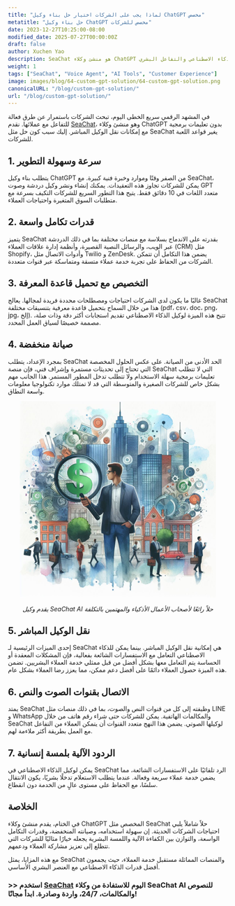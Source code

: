 ```yaml
---
title: "لماذا يجب على الشركات اختيار حل بناء وكيل ChatGPT مخصص"
metatitle: "حل بناء وكيل ChatGPT مخصص للشركات"
date: 2023-12-27T10:25:00-08:00
modified_date: 2025-07-27T00:00:00Z
draft: false
author: Xuchen Yao
description: SeaChat هو منشئ وكلاء ChatGPT بدون تعليمات برمجية مع إمكانية نقل الوكيل المباشر، مما يتيح الإنشاء السريع لوكلاء الدردشة والصوت متعددي اللغات. يوفر تكاملاً سلسًا، وتخصيصًا سهلاً، وصيانة منخفضة، وهو مثالي لتعزيز خدمة العملاء بمزيج من كفاءة الذكاء الاصطناعي والتفاعل البشري.
weight: 1
tags: ["SeaChat", "Voice Agent", "AI Tools", "Customer Experience"]
image: images/blog/64-custom-gpt-solution/64-custom-gpt-solution.png
canonicalURL: "/blog/custom-gpt-solution/"
url: "/blog/custom-gpt-solution/"
---
```


في المشهد الرقمي سريع الخطى اليوم، تبحث الشركات باستمرار عن طرق فعالة للتفاعل مع عملائها. نقدم [SeaChat](https://chat.seasalt.ai/?utm_source=blog)، وهو منشئ وكلاء ChatGPT بدون تعليمات برمجية مع إمكانات نقل الوكيل المباشر. إليك سبب كون حل مثل SeaChat يغير قواعد اللعبة للشركات.

## 1. **سرعة وسهولة التطوير**

يتطلب بناء وكيل ChatGPT من الصفر وقتًا وموارد وخبرة فنية كبيرة. مع SeaChat، يمكن للشركات تجاوز هذه التعقيدات. يمكنك إنشاء ونشر وكيل دردشة وصوت GPT متعدد اللغات في 10 دقائق فقط. يتيح هذا التطور السريع للشركات التكيف بسرعة مع متطلبات السوق المتغيرة واحتياجات العملاء.

## 2. **قدرات تكامل واسعة**

يتميز SeaChat بقدرته على الاندماج بسلاسة مع منصات مختلفة بما في ذلك الدردشة عبر الويب، والرسائل النصية القصيرة، وأنظمة إدارة علاقات العملاء (CRM) مثل Shopify، وأدوات الاتصال مثل Twilio و ZenDesk. يضمن هذا التكامل أن تتمكن الشركات من الحفاظ على تجربة خدمة عملاء متسقة ومتماسكة عبر قنوات متعددة.

## 3. **التخصيص مع تحميل قاعدة المعرفة**

غالبًا ما يكون لدى الشركات احتياجات ومصطلحات محددة فريدة لمجالها. يعالج SeaChat هذا من خلال السماح بتحميل قاعدة معرفية بتنسيقات مختلفة (pdf، csv، doc، png، jpg، إلخ). تتيح هذه الميزة لوكيل الذكاء الاصطناعي تقديم استجابات أكثر دقة وذات صلة، مصممة خصيصًا لسياق العمل المحدد.

## 4. **صيانة منخفضة**

بمجرد الإعداد، يتطلب SeaChat الحد الأدنى من الصيانة. على عكس الحلول المخصصة التي تحتاج إلى تحديثات مستمرة وإشراف فني، فإن منصة SeaChat التي لا تتطلب تعليمات برمجية سهلة الاستخدام ولا تتطلب تدخل المطور المستمر. هذا الجانب مهم بشكل خاص للشركات الصغيرة والمتوسطة التي قد لا تمتلك موارد تكنولوجيا معلومات واسعة النطاق.

<center>
<img height="450px" src="/images/blog/59-seachat-cost-capping/59-seachat-cost-aware-businesses.jpeg" alt="يقدم وكيل SeaChat AI حلاً رائعًا لأصحاب الأعمال الأذكياء والمهتمين بالتكلفة"/>

*يقدم وكيل SeaChat AI حلاً رائعًا لأصحاب الأعمال الأذكياء والمهتمين بالتكلفة*
</center>

## 5. **نقل الوكيل المباشر**

إحدى الميزات الرئيسية لـ SeaChat هي إمكانية نقل الوكيل المباشر. بينما يمكن للذكاء الاصطناعي التعامل مع الاستفسارات الشائعة بفعالية، فإن المشكلات المعقدة أو الحساسة يتم التعامل معها بشكل أفضل من قبل ممثلي خدمة العملاء البشريين. تضمن هذه الميزة حصول العملاء دائمًا على أفضل دعم ممكن، مما يعزز رضا العملاء بشكل عام.

## 6. **الاتصال بقنوات الصوت والنص**

يمتد SeaChat وظيفته إلى كل من قنوات النص والصوت، بما في ذلك منصات مثل LINE و WhatsApp والمكالمات الهاتفية. يمكن للشركات حتى شراء رقم هاتف من خلال SeaChat لوكيلها الصوتي. يضمن هذا النهج متعدد القنوات أن يتمكن العملاء من التفاعل مع العمل بطريقة أكثر ملاءمة لهم.

## 7. **الردود الآلية بلمسة إنسانية**

يمكن لوكيل الذكاء الاصطناعي في SeaChat الرد تلقائيًا على الاستفسارات الشائعة، مما يضمن خدمة عملاء سريعة وفعالة. عندما يتطلب الاستعلام تدخلًا بشريًا، يكون الانتقال سلسًا، مع الحفاظ على مستوى عالٍ من الخدمة دون انقطاع.

## الخلاصة

في الختام، يقدم منشئ وكلاء ChatGPT المخصص مثل SeaChat حلاً شاملاً يلبي احتياجات الشركات الحديثة. إن سهولة استخدامه، وصيانته المنخفضة، وقدرات التكامل الواسعة، والتوازن بين الكفاءة الآلية واللمسة البشرية يجعله خيارًا مثاليًا للشركات التي تتطلع إلى تعزيز مشاركة العملاء ودعمهم.

مع هذه المزايا، يمثل SeaChat والمنصات المماثلة مستقبل خدمة العملاء، حيث يجمعون أفضل قدرات الذكاء الاصطناعي مع العنصر البشري الأساسي.

### >> استخدم [SeaChat](https://chat.seasalt.ai/?utm_source=blog) اليوم للاستفادة من وكلاء SeaChat AI للنصوص والمكالمات، 24/7، واردة وصادرة. ابدأ مجانًا!
